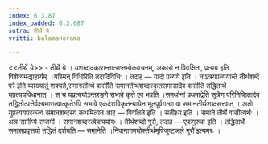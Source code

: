 ```yaml
---
index: 6.3.87
index_padded: 6.3.087
sutra: तीर्थे ये
vritti: balamanorama

---
```

<<तीर्थे ये>> - तीर्थे ये । यशब्दादकारान्तात्सप्तम्येकवचनम्, अकारो न विवक्षितः, प्रत्यय इति विशेष्यमद्याहार्यम् ।यस्मिन् विधि॑रिति तदादिविधिः । तदाह — यादौ प्रत्यये इति । नाऽत्रयप्रत्ययान्ते तीर्थशब्दे परे इति व्याख्यातुं शक्यते,समानतीत्थे वासी॑ति समानतीर्थशब्दात्कृतसमासादेव वासीति तद्धितार्थे यप्रत्ययविधानात् । स च यप्रत्ययोऽन्तरङ्गे सभावे कृते एव भवति ।समर्थानां प्रथमाद्वे॑ति सूत्रेण परिनिष्ठितादेव तद्धितोत्पत्तेर्वक्ष्यमाणत्वात्कृतेऽपि सभावे एकदेशविकृतन्यायेन भूतपूर्वगत्या वा समानतीर्थशब्दसत्त्वात् । अतो युप्रत्ययपरकत्वं समानशब्दस्य कथमित्यत आह — विवक्षिते इति । सतीथ्र्य इति । समाने तीर्थे वासीत्यर्थः । अत्र सामीप्ये सप्तमी । समानशब्दस्त्वेकपर्यायः । तीर्थशब्दो गुरौ, तदाह — एकगुरुक इति । तद्धितार्थे समासप्रवृत्तयो तद्धितं दर्शयति — समानेति ।निपानागमयोस्तीर्थमृषिजुष्टजले गुरौ॑ इत्यमरः ।